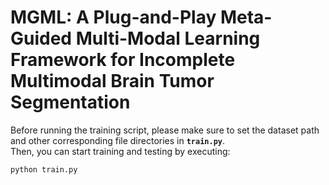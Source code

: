 # MGML: A Plug-and-Play Meta-Guided Multi-Modal Learning Framework for Incomplete Multimodal Brain Tumor Segmentation

Before running the training script, please make sure to set the dataset path and other corresponding file directories in **`train.py`**.  
Then, you can start training and testing by executing:

```bash
python train.py
